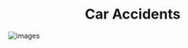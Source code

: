 <h1 align="center"> Car Accidents </h1>

![images](https://github.com/ingoreichertjr/car_accidents/assets/80931224/eb412e57-fd07-450c-b7a7-ff90bc57ff0e)

